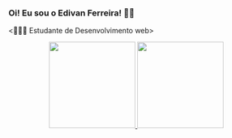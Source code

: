 ### Oi! Eu sou o Edivan Ferreira! 👦🏾

<👨🏾‍💻 Estudante de Desenvolvimento web>


<div align="center">
  <a href="https://github.com/ed1van">
  <img height="170em" src="https://github-readme-stats.vercel.app/api?username=ed1van&show_icons=true&theme=dark&include_all_commits=true&count_private=true"/>
  <img height="170em" src="https://github-readme-stats.vercel.app/api/top-langs/?username=ed1van&layout=compact&langs_count=7&theme=dark"/>
</div>

  

